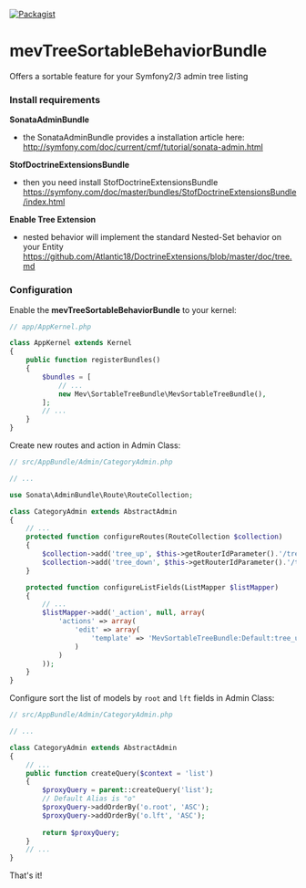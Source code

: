 [![Packagist](https://img.shields.io/packagist/l/doctrine/orm.svg?maxAge=2592000)]()

# mevTreeSortableBehaviorBundle
Offers a sortable feature for your Symfony2/3 admin tree listing

### Install requirements

**SonataAdminBundle**
- the SonataAdminBundle provides a installation article here:  
http://symfony.com/doc/current/cmf/tutorial/sonata-admin.html

**StofDoctrineExtensionsBundle**
- then you need install StofDoctrineExtensionsBundle
https://symfony.com/doc/master/bundles/StofDoctrineExtensionsBundle/index.html

**Enable Tree Extension**
- nested behavior will implement the standard Nested-Set behavior on your Entity
https://github.com/Atlantic18/DoctrineExtensions/blob/master/doc/tree.md

### Configuration

Enable the **mevTreeSortableBehaviorBundle** to your kernel:

```php
// app/AppKernel.php

class AppKernel extends Kernel
{
	public function registerBundles()
	{
		$bundles = [
			// ...
			new Mev\SortableTreeBundle\MevSortableTreeBundle(),
		];
		// ...
	}
}
```

Create new routes and action in Admin Class:

```php
// src/AppBundle/Admin/CategoryAdmin.php

// ...

use Sonata\AdminBundle\Route\RouteCollection;

class CategoryAdmin extends AbstractAdmin
{
	// ...
	protected function configureRoutes(RouteCollection $collection)
	{
		$collection->add('tree_up', $this->getRouterIdParameter().'/treeup/{page_id}');
		$collection->add('tree_down', $this->getRouterIdParameter().'/treedown/{page_id}');
    }

	protected function configureListFields(ListMapper $listMapper)
	{
		// ...
		$listMapper->add('_action', null, array(
			'actions' => array(
				'edit' => array(
					'template' => 'MevSortableTreeBundle:Default:tree_up_down.html.twig'
				)
			)
		));
	}
}
```

Configure sort the list of models by `root` and `lft` fields in Admin Class:

```php
// src/AppBundle/Admin/CategoryAdmin.php

// ...

class CategoryAdmin extends AbstractAdmin
{
	// ...
	public function createQuery($context = 'list')
	{
		$proxyQuery = parent::createQuery('list');
		// Default Alias is "o"
		$proxyQuery->addOrderBy('o.root', 'ASC');
		$proxyQuery->addOrderBy('o.lft', 'ASC');
    
		return $proxyQuery;
	}
	// ...
}
```

That's it!

